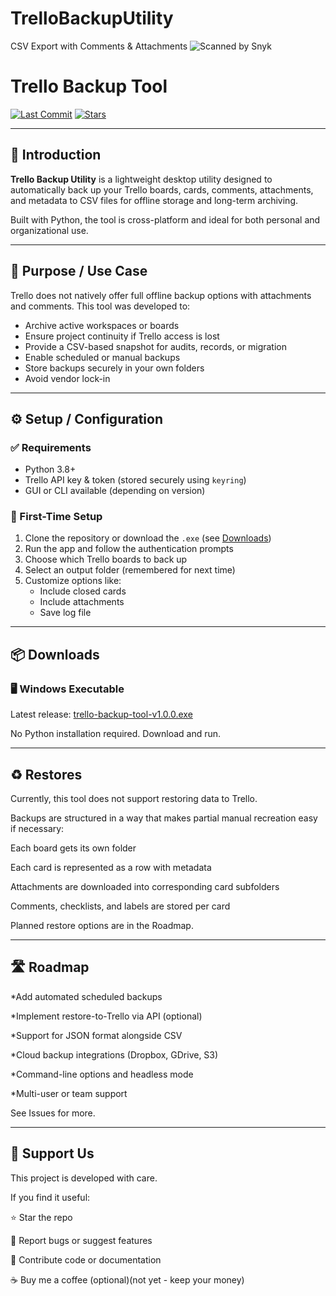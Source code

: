 # TrelloBackupUtility
CSV Export with Comments &amp; Attachments
![Scanned by Snyk](https://img.shields.io/badge/Snyk-Scanned-brightgreen?logo=snyk)

# Trello Backup Tool

[![Last Commit](https://img.shields.io/github/last-commit/lofiware/TrelloBackupUtility)](https://github.com/lofiware/TrelloBackupUtility)
[![Stars](https://img.shields.io/github/stars/lofiware/TrelloBackupUtility?style=social)](https://github.com/lofiware/TrelloBackupUtility/stargazers)

---

## 🧭 Introduction

**Trello Backup Utility** is a lightweight desktop utility designed to automatically back up your Trello boards, cards, comments, attachments, and metadata to CSV files for offline storage and long-term archiving.

Built with Python, the tool is cross-platform and ideal for both personal and organizational use.

---

## 🎯 Purpose / Use Case

Trello does not natively offer full offline backup options with attachments and comments. This tool was developed to:

- Archive active workspaces or boards
- Ensure project continuity if Trello access is lost
- Provide a CSV-based snapshot for audits, records, or migration
- Enable scheduled or manual backups
- Store backups securely in your own folders
- Avoid vendor lock-in

---

## ⚙️ Setup / Configuration

### ✅ Requirements
- Python 3.8+
- Trello API key & token (stored securely using `keyring`)
- GUI or CLI available (depending on version)

### 🔧 First-Time Setup
1. Clone the repository or download the `.exe` (see [Downloads](#downloads))
2. Run the app and follow the authentication prompts
3. Choose which Trello boards to back up
4. Select an output folder (remembered for next time)
5. Customize options like:
   - Include closed cards
   - Include attachments
   - Save log file

---

## 📦 Downloads

### 🖥️ Windows Executable
Latest release: [trello-backup-tool-v1.0.0.exe](https://github.com/lofiware/TrelloBackupUtility/releases)

No Python installation required. Download and run.

---

## ♻️ Restores
Currently, this tool does not support restoring data to Trello.

Backups are structured in a way that makes partial manual recreation easy if necessary:

Each board gets its own folder

Each card is represented as a row with metadata

Attachments are downloaded into corresponding card subfolders

Comments, checklists, and labels are stored per card

Planned restore options are in the Roadmap.

---

## 🛣️ Roadmap
*Add automated scheduled backups

*Implement restore-to-Trello via API (optional)

*Support for JSON format alongside CSV

*Cloud backup integrations (Dropbox, GDrive, S3)

*Command-line options and headless mode

*Multi-user or team support

See Issues for more.

---

## 💖 Support Us
This project is developed with care.

If you find it useful:

⭐ Star the repo

🐛 Report bugs or suggest features

🤝 Contribute code or documentation

☕ Buy me a coffee (optional)(not yet - keep your money)
